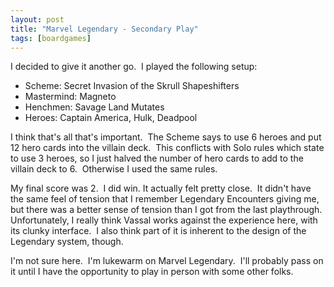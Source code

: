 ```yaml
---
layout: post
title: "Marvel Legendary - Secondary Play"
tags: [boardgames]
---
```


I decided to give it another go.  I played the following setup:
<ul>
	<li>Scheme: Secret Invasion of the Skrull Shapeshifters</li>
	<li>Mastermind: Magneto</li>
	<li>Henchmen: Savage Land Mutates</li>
	<li>Heroes: Captain America, Hulk, Deadpool</li>
</ul>
I think that's all that's important.  The Scheme says to use 6 heroes and put 12 hero cards into the villain deck.  This conflicts with Solo rules which state to use 3 heroes, so I just halved the number of hero cards to add to the villain deck to 6.  Otherwise I used the same rules.

My final score was 2.  I did win. It actually felt pretty close.  It didn't have the same feel of tension that I remember Legendary Encounters giving me, but there was a better sense of tension than I got from the last playthrough.  Unfortunately, I really think Vassal works against the experience here, with its clunky interface.  I also think part of it is inherent to the design of the Legendary system, though.

I'm not sure here.  I'm lukewarm on Marvel Legendary.  I'll probably pass on it until I have the opportunity to play in person with some other folks.